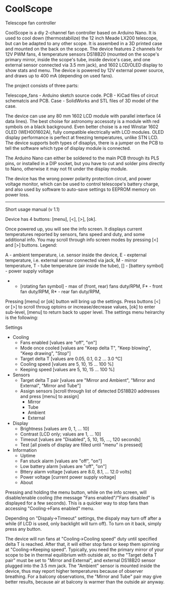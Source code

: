# CoolScope
Telescope fan controller

CoolScope is a diy 2-channel fan controller based on Arduino Nano. It is used to cool down (thermostabilize) the 12 inch Meade LX200 telescope, but can be adapted to any other scope. It is assembed in a 3D printed case and mounted on the back on the scope. The device features 2 channels for 12V PWM fans, 4 temperature sensors DS18B20 (mounted on the scope's primary mirror, inside the scope's tube, inside device's case, and one external sensor connected via 3.5 mm jack), and 1602 LCD/OLED display to show stats and menu. The device is powered by 12V external power source, and draws up to 400 mA (depending on used fans).

The project consists of three parts:

Telescope_fans - Arduino sketch source code.
PCB - KiCad files of circut schematcis and PCB.
Case - SolidWorks and STL files of 3D model of the case.

The device can use any 80 mm 1602 LCD module with parallel interface (4 data lines). The best choise for astronomy accessoty is a module with red symbols on a black background. Even better choise is a red Winstar 1602 OLED (WEH001602A), fully compatible electrically with LCD modules. OLED display performance is perfect at freezing temperatures, unlike STN LCD. The device supports both types of disaplys, there is a jumper on the PCB to tell the software which type of display module is connected.

The Arduino Nano can either be soldered to the main PCB through its PLS pins, or installed in a DIP socket, but you have to cut and solder pins directly to Nano, otherwise it may not fit under the display module.

The device has the wrong power polarity protection circut, and power voltage monitor, which can be used to control telescope's battery charge, and also used by software to auto-save settings to EEPROM memory on power loss.

----------------------------------------------------------------------------------

Short usage manual (v 1.1)

Device has 4 buttons: [menu], [<], [>], [ok].

Once powered up, you will see the info screen. It displays current temperatures reported by sensors, fans speed and duty, and some additional info. You may scroll through info screen modes by pressing [<] and [>] buttons. Legend:

A - ambient temperature, i.e. sensor inside the device,
E - expternal temperature, i.e. external sensor connected via jack,
M - mirror temperature,
T - tube temperature (air inside the tube),
[] - [battery symbol] - power supply voltage
* - [rotating fan symbol] - max of (front, rear) fans duty/RPM,
F* - front fan duty/RPM,
R* - rear fan duty/RPM,

Pressing [menu] or [ok] button will bring up the settings. Press buttons [<] or [>] to scroll throug optoins or increase/decrease values, [ok] to enter sub-level, [menu] to return back to upper level. The settings menu heirarchy is the following:

Settings
- Cooling
  - Fans enabled [values are "off", "on"]
  - Mode once cooled [values are "Keep delta T", "Keep blowing", "Keep drawing", "Stop"]
  - Target delta T [values are 0.05, 0.1, 0.2 ... 3.0 °C]
  - Cooling speed [values are 5, 10, 15 ... 100 %]
  - Keeping speed [values are 5, 10, 15 ... 100 %]
- Sensors
  - Target delta T pair [values are "Mirror and Ambient", "Mirror and External", "Mirror and Tube"]
  - Assign sensors [scroll through list of detected DS18B20 addresses and press [menu] to assign]
    - Mirror
    - Tube
    - Ambient
    - External
- Display
  - Brightness [values are 0, 1, ... 10]
  - Contrast [LCD only; values are 1, ... 10]
  - Timeout [values are "Disabled", 5, 10, 15, ..., 120 seconds]
  - Test [all pixels of display are filled until "menu" is pressed]
- Information
  - Uptime
  - Fan stuck alarm [values are "off", "on"]
  - Low battery alarm [values are "off", "on"]
  - Bttery alarm voltage [values are 8.0, 8.1, ... 12.0 volts]
  - Power voltage [current power supply voltage]
  - About

Pressing and holding the menu button, while on the info screen, will disable/enable cooling (the message "Fans enabled"/"Fans disabled" is displayed for a few seconds). This is a quicker way to stop fans than accessing "Cooling->Fans enabled" menu.

Depending on "Dispaly->Timeout" settings, the dispaly may turn off after a while (if LCD is used, only backlight will turn off). To turn on it back, simply press any button.

The device will run fans at "Cooling->Cooling speed" duty until specified delta T is reached. After that, it will either stop fans or keep them spinning at "Cooling->Keeping speed". Typically, you need the primary mirror of your scope to be in thermal equilibrium with outside air, so the "Target delta T pair" must be set to "Mirror and External", and external DS18B20 sensor plugged into the 3.5 mm jack. The "Ambient" sensor is mounted inside the device, thus may report higher temperatures because of observer breathing. For a balcony observations, the "Mirror and Tube" pair may give better results, because air at balcony is warmer than the outside air anyway.
